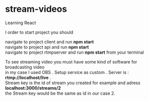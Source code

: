 # stream-videos
Learning React

I order to start project you should 

navigate to project client and run <b>npm start</b> <br/>
navigate to project api and run <b>npm start</b> <br/>
navigate to project rtmpserver and run <b>npm start</b> from your terminal <br/>

To see streaming video you must have some kind of software for broadcasting video <br/>
in my case I used OBS . Setup service as custom . Server is : <b>rtmp://localhost/live</b> .</br>
Stream key is the id of stream you created for example and adress <b>localhost:3000/streams/2</b> <br/>
the Stream key would be the same as id in our case 2.
